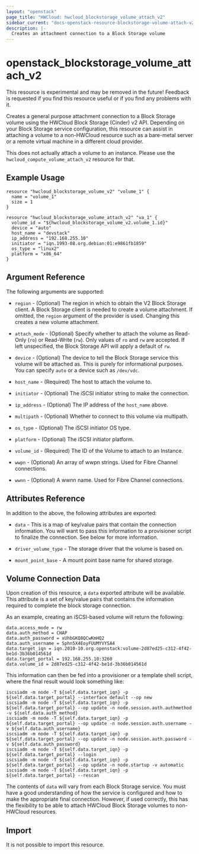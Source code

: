 ```yaml
---
layout: "openstack"
page_title: "HWCloud: hwcloud_blockstorage_volume_attach_v2"
sidebar_current: "docs-openstack-resource-blockstorage-volume-attach-v2"
description: |-
  Creates an attachment connection to a Block Storage volume
---
```


# openstack\_blockstorage\_volume\_attach\_v2

This resource is experimental and may be removed in the future! Feedback
is requested if you find this resource useful or if you find any problems
with it.

Creates a general purpose attachment connection to a Block
Storage volume using the HWCloud Block Storage (Cinder) v2 API.
Depending on your Block Storage service configuration, this
resource can assist in attaching a volume to a non-HWCloud resource
such as a bare-metal server or a remote virtual machine in a
different cloud provider.

This does not actually attach a volume to an instance. Please use
the `hwcloud_compute_volume_attach_v2` resource for that.

## Example Usage

```hcl
resource "hwcloud_blockstorage_volume_v2" "volume_1" {
  name = "volume_1"
  size = 1
}

resource "hwcloud_blockstorage_volume_attach_v2" "va_1" {
  volume_id = "${hwcloud_blockstorage_volume_v2.volume_1.id}"
  device = "auto"
  host_name = "devstack"
  ip_address = "192.168.255.10"
  initiator = "iqn.1993-08.org.debian:01:e9861fb1859"
  os_type = "linux2"
  platform = "x86_64"
}
```

## Argument Reference

The following arguments are supported:

* `region` - (Optional) The region in which to obtain the V2 Block Storage
    client. A Block Storage client is needed to create a volume attachment.
    If omitted, the `region` argument of the provider is used. Changing this
    creates a new volume attachment.

* `attach_mode` - (Optional) Specify whether to attach the volume as Read-Only
  (`ro`) or Read-Write (`rw`). Only values of `ro` and `rw` are accepted.
  If left unspecified, the Block Storage API will apply a default of `rw`.

* `device` - (Optional) The device to tell the Block Storage service this
  volume will be attached as. This is purely for informational purposes.
  You can specify `auto` or a device such as `/dev/vdc`.

* `host_name` - (Required) The host to attach the volume to.

* `initiator` - (Optional) The iSCSI initiator string to make the connection.

* `ip_address` - (Optional) The IP address of the `host_name` above.

* `multipath` - (Optional) Whether to connect to this volume via multipath.

* `os_type` - (Optional) The iSCSI initiator OS type.

* `platform` - (Optional) The iSCSI initiator platform.

* `volume_id` - (Required) The ID of the Volume to attach to an Instance.

* `wwpn` - (Optional) An array of wwpn strings. Used for Fibre Channel
  connections.

* `wwnn` - (Optional) A wwnn name. Used for Fibre Channel connections.

## Attributes Reference

In addition to the above, the following attributes are exported:

* `data` - This is a map of key/value pairs that contain the connection
  information. You will want to pass this information to a provisioner
  script to finalize the connection. See below for more information.

* `driver_volume_type` - The storage driver that the volume is based on.

* `mount_point_base` - A mount point base name for shared storage.

## Volume Connection Data

Upon creation of this resource, a `data` exported attribute will be available.
This attribute is a set of key/value pairs that contains the information
required to complete the block storage connection.

As an example, creating an iSCSI-based volume will return the following:

```
data.access_mode = rw
data.auth_method = CHAP
data.auth_password = xUhbGKQ8QCwKmHQ2
data.auth_username = Sphn5X4EoyFUUMYVYSA4
data.target_iqn = iqn.2010-10.org.openstack:volume-2d87ed25-c312-4f42-be1d-3b36b014561d
data.target_portal = 192.168.255.10:3260
data.volume_id = 2d87ed25-c312-4f42-be1d-3b36b014561d
```

This information can then be fed into a provisioner or a template shell script,
where the final result would look something like:

```
iscsiadm -m node -T ${self.data.target_iqn} -p ${self.data.target_portal} --interface default --op new
iscsiadm -m node -T ${self.data.target_iqn} -p ${self.data.target_portal} --op update -n node.session.auth.authmethod -v ${self.data.auth_method}
iscsiadm -m node -T ${self.data.target_iqn} -p ${self.data.target_portal} --op update -n node.session.auth.username -v ${self.data.auth_username}
iscsiadm -m node -T ${self.data.target_iqn} -p ${self.data.target_portal} --op update -n node.session.auth.password -v ${self.data.auth_password}
iscsiadm -m node -T ${self.data.target_iqn} -p ${self.data.target_portal} --login
iscsiadm -m node -T ${self.data.target_iqn} -p ${self.data.target_portal} --op update -n node.startup -v automatic
iscsiadm -m node -T ${self.data.target_iqn} -p ${self.data.target_portal} --rescan
```

The contents of `data` will vary from each Block Storage service. You must have
a good understanding of how the service is configured and how to make the
appropriate final connection. However, if used correctly, this has the
flexibility to be able to attach HWCloud Block Storage volumes to
non-HWCloud resources.

## Import

It is not possible to import this resource.
